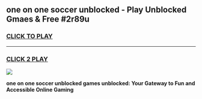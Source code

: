 
## one on one soccer unblocked - Play Unblocked Gmaes & Free #2r89u
<h3>
<a href="https://news.freeplayer.one?title=one_on_one_soccer_unblocked&ref=24F">CLICK TO PLAY</a></h3>
<hr>

<h3>
<a href="https://news.freeplayer.one?title=one_on_one_soccer_unblocked&ref=24F">CLICK 2 PLAY</a>
  
</h3>

<a href="https://news.freeplayer.one?title=one_on_one_soccer_unblocked&ref=24F/"><img src="https://clearcache.store/games.png"></a>


**one on one soccer unblocked games unblocked: Your Gateway to Fun and Accessible Online Gaming**
